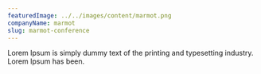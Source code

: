 ```yaml
---
featuredImage: ../../images/content/marmot.png
companyName: marmot
slug: marmot-conference
---
```


Lorem Ipsum is simply dummy text of the printing and typesetting industry. Lorem Ipsum has been.